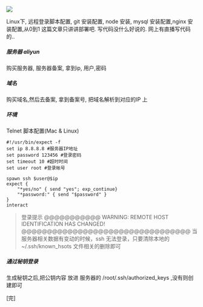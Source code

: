 

![](//chuchur.com/upload/2017-8-6/1506764023749.jpg)

Linux下, 远程登录脚本配置, git 安装配置, node 安装, mysql 安装配置,nginx 安装配置,从0到1
这篇文章只讲讲部署吧. 写代码没什么好说的. 网上有直播写代码的..


##### 服务器 aliyun
购买服务器, 服务器备案, 拿到ip, 用户,密码

##### 域名
购买域名,然后去备案, 拿到备案号, 把域名解析到对应的IP 上

##### 环境
Telnet 脚本配置(Mac & Linux)
```
#!/usr/bin/expect -f
set ip 8.8.8.8 #服务器IP地址
set password 123456 #登录密码
set timeout 10 #超时时间
set user root #登录帐号

spawn ssh $user@$ip
expect {
	"*yes/no" { send "yes"; exp_continue}
	"*password:" { send "$password" }
}
interact
```
>登录提示
@@@@@@@@@@@
WARNING: REMOTE HOST IDENTIFICATION HAS CHANGED! @@@@@@@@@@@@@@@@@@@@@@@@@@@@@@@@@
当服务器相关数据有变动的时候，ssh 无法登录，只要清除本地的~/.ssh/known_hsots 文件相关的删除即可

##### 通过秘钥登录 

生成秘钥之后,把公钥内容 放进 服务器的 /root/.ssh/authorized_keys ,没有则创建即可

[完]
